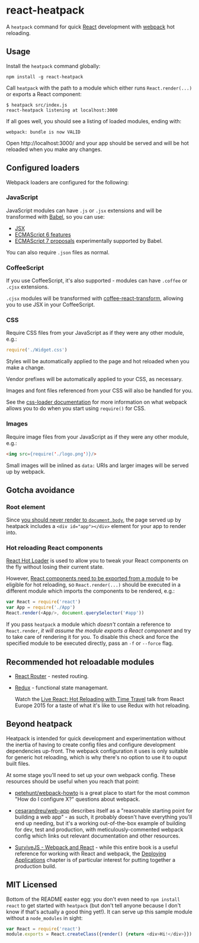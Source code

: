 # react-heatpack

A `heatpack` command for quick [React](https://facebook.github.io/react/) development with [webpack](https://webpack.github.io/) hot reloading.

## Usage

Install the `heatpack` command globally:

```
npm install -g react-heatpack
```

Call `heatpack` with the path to a module which either runs `React.render(...)` or exports a React component:

```
$ heatpack src/index.js
react-heatpack listening at localhost:3000
```

If all goes well, you should see a listing of loaded modules, ending with:

```
webpack: bundle is now VALID
```

Open http://localhost:3000/ and your app should be served and will be hot reloaded when you make any changes.

## Configured loaders

Webpack loaders are configured for the following:

### JavaScript

JavaScript modules can have `.js` or `.jsx` extensions and will be transformed with [Babel](http://babeljs.io), so you can use:

* [JSX](http://facebook.github.io/react/docs/jsx-in-depth.html)
* [ECMAScript 6 features](http://babeljs.io/docs/learn-es2015/#ecmascript-6-features)
* [ECMAScript 7 proposals](http://babeljs.io/docs/usage/experimental/) experimentally supported by Babel.

You can also require `.json` files as normal.

### CoffeeScript

If you use CoffeeScript, it's also supported - modules can have `.coffee` or `.cjsx` extensions.

`.cjsx` modules will be transformed with [coffee-react-transform](https://github.com/jsdf/coffee-react-transform), allowing you to use JSX in your CoffeeScript.

### CSS

Require CSS files from your JavaScript as if they were any other module, e.g.:

```javascript
require('./Widget.css')
```

Styles will be automatically applied to the page and hot reloaded when you make a change.

Vendor prefixes will be automatically applied to your CSS, as necessary.

Images and font files referenced from your CSS will also be handled for you.

See the [css-loader documentation](https://github.com/webpack/css-loader/) for more information on what webpack allows you to do when you start using `require()` for CSS.

### Images

Require image files from your JavaScript as if they were any other module, e.g.:

```html
<img src={require('./logo.png')}/>
```

Small images will be inlined as `data:` URIs and larger images will be served up by webpack.

## Gotcha avoidance

### Root element

Since [you should never render to `document.body`](https://medium.com/@dan_abramov/two-weird-tricks-that-fix-react-7cf9bbdef375#486f), the page served up by heatpack includes a `<div id="app"></div>` element for your app to render into.

### Hot reloading React components

[React Hot Loader](https://github.com/gaearon/react-hot-loader) is used to allow you to tweak your React components on the fly without losing their current state.

However, [React components need to be exported from a module](https://github.com/gaearon/react-hot-loader/blob/master/docs/Troubleshooting.md#the-following-modules-couldnt-be-hot-updated-they-would-need-a-full-reload) to be eligible for hot reloading, so `React.render(...)` should be executed in a different module which imports the components to be rendered, e.g.:

```javascript
var React = require('react')
var App = require('./App')
React.render(<App/>, document.querySelector('#app'))
```

If you pass `heatpack` a module which _doesn't_ contain a reference to `React.render`, _it will assume the module exports a React component_ and try to take care of rendering it for you. To disable this check and force the specified module to be executed directly, pass an `-f` or `--force` flag.

## Recommended hot reloadable modules

* [React Router](https://github.com/rackt/react-router) - nested routing.

* [Redux](https://github.com/gaearon/redux) - functional state managemant.

  Watch the [Live React: Hot Reloading with Time Travel](https://www.youtube.com/watch?v=xsSnOQynTHs) talk from React Europe 2015 for a taste of what it's like to use Redux with hot reloading.

## Beyond heatpack

Heatpack is intended for quick development and experimentation without the inertia of having to create config files and configure development dependencies up-front. The webpack configuration it uses is only suitable for generic hot reloading, which is why there's no option to use it to ouput built files.

At some stage you'll need to set up your own webpack config. These resources should be useful when you reach that point:

* [petehunt/webpack-howto](https://github.com/petehunt/webpack-howto) is a great place to start for the most common "How do I configure X?" questions about webpack.

* [cesarandreu/web-app](https://github.com/cesarandreu/web-app) describes itself as a "reasonable starting point for building a web app" - as such, it probably doesn't have everything you'll end up needing, but it's a working out-of-the-box example of building for dev, test and production, with meticulously-commented webpack config which links out relevant documentation and other resources.

* [SurviveJS - Webpack and React](http://survivejs.com/) - while this entire book is a useful reference for working with React and webpack, the [Deploying Applications](http://survivejs.com/webpack_react/deploying_applications/) chapter is of particular interest for putting together a production build.

## MIT Licensed

Bottom of the README easter egg: you don't even need to `npm install react` to get started with `heatpack` (but don't tell anyone because I don't know if that's actually a good thing yet!). It can serve up this sample module without a `node_modules` in sight:

```js
var React = require('react')
module.exports = React.createClass({render() {return <div>Hi!</div>}})
```
